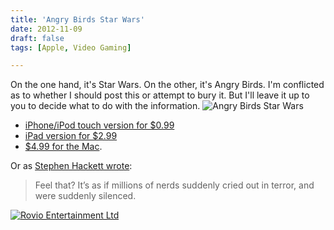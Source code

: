 ```yaml
---
title: 'Angry Birds Star Wars'
date: 2012-11-09
draft: false
tags: [Apple, Video Gaming]

---
```


On the one hand, it's Star Wars. On the other, it's Angry Birds. I'm conflicted as to whether I should post this or attempt to bury it. But I'll leave it up to you to decide what to do with the information. ![](https://chrisenns.com/wp-content/uploads/2012/11/Angry-Birds-Star-Wars.jpg "Angry Birds Star Wars")

*   [iPhone/iPod touch version for $0.99](http://target.georiot.com/Proxy.ashx?grid=9646&id=6PFrOqNV4B8&offerid=162397&type=3&subid=0&tmpid=3664&RD_PARM1=https%253A%252F%252Fitunes.apple.com%252Fca%252Fapp%252Fangry-birds-star-wars%252Fid557137623%253Fmt%253D8%2526uo%253D4%2526partnerId%253D30)
*   [iPad version for $2.99](http://target.georiot.com/Proxy.ashx?grid=9646&id=6PFrOqNV4B8&offerid=162397&type=3&subid=0&tmpid=3664&RD_PARM1=https%253A%252F%252Fitunes.apple.com%252Fca%252Fapp%252Fangry-birds-star-wars-hd%252Fid557138109%253Fmt%253D8%2526uo%253D4%2526partnerId%253D30)
*   [$4.99 for the Mac](http://target.georiot.com/Proxy.ashx?grid=9646&id=6PFrOqNV4B8&offerid=162397&type=3&subid=0&tmpid=3664&RD_PARM1=https%253A%252F%252Fitunes.apple.com%252Fca%252Fartist%252Frovio-entertainment-ltd%252Fid298910979%253Fmt%253D12%2526uo%253D4%2526partnerId%253D30).

Or as [Stephen Hackett wrote](http://512pixels.net/2012/11/jedi-birds/):

> Feel that? It’s as if millions of nerds suddenly cried out in terror, and were suddenly silenced.

[![Rovio Entertainment Ltd](http://r.mzstatic.com/images/web/linkmaker/badge_itunes-lrg.gif)](http://target.georiot.com/Proxy.ashx?grid=9646&id=6PFrOqNV4B8&offerid=162397&type=3&subid=0&tmpid=3664&RD_PARM1=https%253A%252F%252Fitunes.apple.com%252Fca%252Fartist%252Frovio-entertainment-ltd%252Fid298910979%253Fuo%253D4%2526partnerId%253D30)